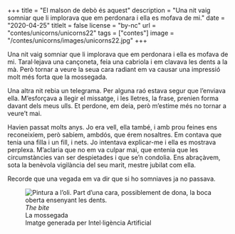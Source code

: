 +++
title = "El malson de debò és aquest"
description = "Una nit vaig somniar que li implorava que em perdonara i ella es mofava de mi."
date = "2020-04-25"
titleIt = false
license = "by-nc"
url = "contes/unicorns/unicorns22"
tags = ["contes"]
image = "/contes/unicorns/images/unicorns22.jpg"
+++

Una nit vaig somniar que li implorava que em perdonara i ella es mofava de mi. Taral·lejava una cançoneta, feia una cabriola i em clavava les dents a la mà. Però tornar a veure la seua cara radiant em va causar una impressió molt més forta que la mossegada.

Una altra nit rebia un telegrama. Per alguna raó estava segur que l’enviava ella. M’esforçava a llegir el missatge, i les lletres, la frase, prenien forma davant dels meus ulls. Et perdone, em deia, però m’estime més no tornar a veure’t mai.

Havien passat molts anys. Jo era vell, ella també, i amb prou feines ens reconeixíem, però sabíem, ambdós, que érem nosaltres. Em contava que tenia una filla i un fill, i nets. Jo intentava explicar-me i ella es mostrava perplexa. M’aclaria que no em va culpar mai, que entenia que les circumstàncies van ser despietades i que se’n condolia. Ens abraçàvem, sota la benèvola vigilància del seu marit, mestre jubilat com ella.

Recorde que una vegada em va dir que si ho somniaves ja no passava.

<figure class="illustration"><img src="/contes/unicorns/images/unicorns22.jpg" alt="Pintura a l’oli. Part d’una cara, possiblement de dona, la boca oberta ensenyant les dents."><figcaption><em>The bite</em><br>La mossegada<br><span class="ai-disclaimer">Imatge generada per Intel·ligència Artificial</span></figcaption></figure>

